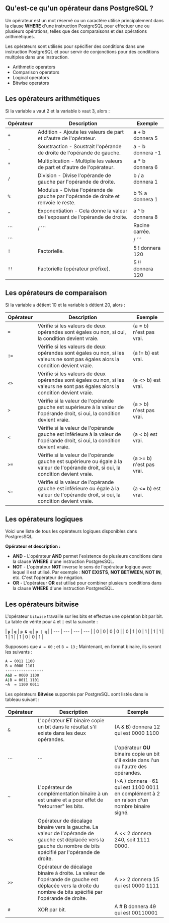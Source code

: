 ## Qu'est-ce qu'un opérateur dans PostgreSQL ?

Un opérateur est un mot réservé ou un caractère utilisé principalement dans la clause **WHERE** d'une instruction PostgreSQL pour effectuer une ou plusieurs opérations, telles que des comparaisons et des opérations arithmétiques.

Les opérateurs sont utilisés pour spécifier des conditions dans une instruction PostgreSQL et pour servir de conjonctions pour des conditions multiples dans une instruction.

- Arithmetic operators
- Comparison operators
- Logical operators
- Bitwise operators

## Les opérateurs arithmétiques

Si la variable ```a``` vaut 2 et la variable ```b``` vaut 3, alors :

| **Opérateur** | **Description** | **Exemple** |
| --- | --- | --- |
| ``` + ``` | Addition - Ajoute les valeurs de part et d'autre de l'opérateur. | a + b  donnera 5 |
| ``` - ``` | Soustraction - Soustrait l'opérande de droite de l'opérande de gauche. | a - b donnera -1 |
| ``` * ``` | Multiplication - Multiplie les valeurs de part et d'autre de l'opérateur. | a * b  donnera 6 |
| ``` / ``` | Division - Divise l'opérande de gauche par l'opérande de droite. | b / a  donnera 1 |
| ``` % ``` | Modulus - Divise l'opérande de gauche par l'opérande de droite et renvoie le reste. | b % a  donnera 1 |
| ``` ^ ``` | Exponentiation - Cela donne la valeur de l'exposant de l'opérande de droite. | a ^ b  donnera 8 |
| ``` |/ ``` | Racine carrée. | |/ 25.0  donnera 5 |
| ``` ||/ ``` | Racine cubique. | ||/ 27.0 donnera 3 |
| ``` ! ``` | Factorielle. | 5 ! donnera 120 |
| ``` !! ``` | Factorielle (opérateur préfixe). | 5 !! donnera 120 |

## Les opérateurs de comparaison

Si la variable ```a``` détient 10 et la variable ```b``` détient 20, alors :

| **Opérateur** | **Description** | **Exemple** |
| --- | --- | --- |
| ``` = ``` | Vérifie si les valeurs de deux opérandes sont égales ou non, si oui, la condition devient vraie. | (a = b) n'est pas vrai. |
| ``` != ``` | Vérifie si les valeurs de deux opérandes sont égales ou non, si les valeurs ne sont pas égales alors la condition devient vraie. | (a != b)  est vrai. |
| ``` <> ``` | Vérifie si les valeurs de deux opérandes sont égales ou non, si les valeurs ne sont pas égales alors la condition devient vraie. | (a <> b)  est vrai. |
| ``` > ``` | Vérifie si la valeur de l'opérande gauche est supérieure à la valeur de l'opérande droit, si oui, la condition devient vraie. | (a > b) n'est pas vrai. |
| ``` < ``` | Vérifie si la valeur de l'opérande gauche est inférieure à la valeur de l'opérande droit, si oui, la condition devient vraie. | (a < b) est vrai. |
| ``` >= ``` | Vérifie si la valeur de l'opérande gauche est supérieure ou égale à la valeur de l'opérande droit, si oui, la condition devient vraie. | (a >= b) n'est pas vrai. |
| ``` <= ``` | Vérifie si la valeur de l'opérande gauche est inférieure ou égale à la valeur de l'opérande droit, si oui, la condition devient vraie. | (a <= b) est vrai. |

## Les opérateurs logiques


Voici une liste de tous les opérateurs logiques disponibles dans PostgresSQL.

**Opérateur et description :**

- **AND** - L'opérateur **AND** permet l'existence de plusieurs conditions dans la clause **WHERE** d'une instruction PostgresSQL.
- **NOT** - L'opérateur **NOT** inverse le sens de l'opérateur logique avec lequel il est utilisé. Par exemple : **NOT EXISTS**, **NOT BETWEEN**, **NOT IN**, etc. C'est l'opérateur de négation.
- **OR** - L'opérateur **OR** est utilisé pour combiner plusieurs conditions dans la clause **WHERE** d'une instruction PostgresSQL.

## Les opérateurs bitwise

L'opérateur ```bitwise``` travaille sur les bits et effectue une opération bit par bit. La table de vérité pour ```&``` et ```|``` est la suivante :

| **```p```** | **```q```** | **```p & q```** | **```p | q```** |
| --- | --- | --- | --- |
| 0 | 0 | 0 | 0 |
| 0 | 1 | 0 | 1 |
| 1 | 1 | 1 | 1 |
| 1 | 0 | 0 | 1 |

Supposons que ```A = 60``` ; et ```B = 13``` ; Maintenant, en format binaire, ils seront les suivants :

```bash
A = 0011 1100
B = 0000 1101
-----------------
A&B = 0000 1100
A|B = 0011 1101
~A  = 1100 0011
```

Les opérateurs **Bitwise** supportés par PostgreSQL sont listés dans le tableau suivant :

| **Opérateur** | **Description** | **Exemple** |
| --- | --- | --- |
| ``` & ``` | L'opérateur **ET** binaire copie un bit dans le résultat s'il existe dans les deux opérandes. | (A & B) donnera 12 qui est 0000 1100 |
| ``` | ``` | L'opérateur **OU** binaire copie un bit s'il existe dans l'un ou l'autre des opérandes. | (A | B) donnera 61 qui est 0011 1101 |
| ``` ~ ``` | L'opérateur de complémentation binaire à un est unaire et a pour effet de "retourner" les bits. | (~A ) donnera -61 qui est 1100 0011 en complément à 2 en raison d'un nombre binaire signé. |
| ``` << ``` | Opérateur de décalage binaire vers la gauche. La valeur de l'opérande de gauche est déplacée vers la gauche du nombre de bits spécifié par l'opérande de droite. | A << 2 donnera 240, soit 1111 0000. |
| ``` >> ``` | Opérateur de décalage binaire à droite. La valeur de l'opérande de gauche est déplacée vers la droite du nombre de bits spécifié par l'opérande de droite. | A >> 2 donnera 15 qui est 0000 1111 |
| ``` # ``` | XOR par bit. | A # B donnera 49 qui est 00110001 |
